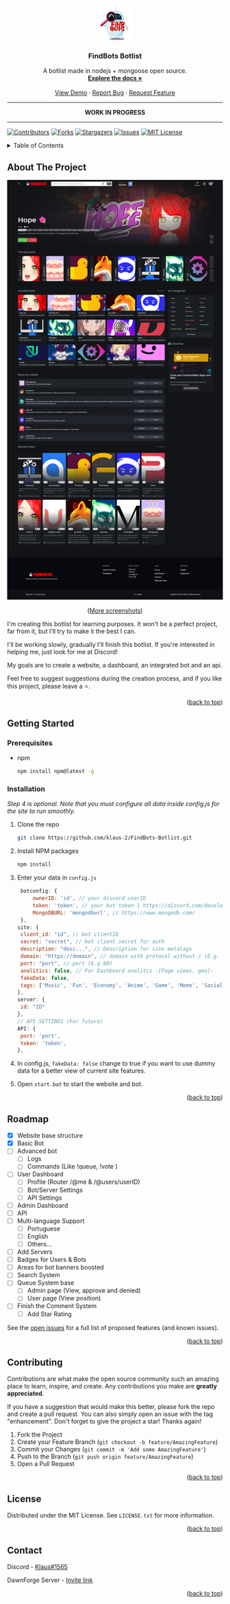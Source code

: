 <!-- LOGO -->
<br />
<div align="center">
  <a href="https://github.com/klaus-2/FindBots-Botlist">
    <img src="https://github.com/klaus-2/FindBots-Botlist/blob/main/static/github-images/findbots-icon-logo.png" alt="Logo" width="80" height="80">
  </a>

  <h3 align="center">FindBots Botlist</h3>

  <p align="center">
    A botlist made in nodejs + mongoose open source.
    <br />
    <a href="#"><strong>Explore the docs »</strong></a>
    <br />
    <br />
    <a href="#">View Demo</a>
    ·
    <a href="https://github.com/klaus-2/FindBots-Botlist/issues">Report Bug</a>
    ·
    <a href="https://github.com/klaus-2/FindBots-Botlist/issues">Request Feature</a>
  </p>
</div>

---

<p align="center"><strong>WORK IN PROGRESS</strong></p>

---

<div id="top"></div>

[![Contributors][contributors-shield]][contributors-url]
[![Forks][forks-shield]][forks-url]
[![Stargazers][stars-shield]][stars-url]
[![Issues][issues-shield]][issues-url]
[![MIT License][license-shield]][license-url]

<!-- TABLE OF CONTENTS -->
<details>
  <summary>Table of Contents</summary>
  <ol>
    <li>
      <a href="#about-the-project">About The Project</a>
    </li>
    <li>
      <a href="#getting-started">Getting Started</a>
      <ul>
        <li><a href="#prerequisites">Prerequisites</a></li>
        <li><a href="#installation">Installation</a></li>
      </ul>
    </li>
    <li><a href="#roadmap">Roadmap</a></li>
    <li><a href="#contributing">Contributing</a></li>
    <li><a href="#license">License</a></li>
    <li><a href="#contact">Contact</a></li>
  </ol>
</details>

<!-- ABOUT THE PROJECT -->

## About The Project

[![FindBots Homepage Preview][product-screenshot]](#)

<p align="center">(<a href="site/static/assets/github-images">More screenshots</a>)</p>

I'm creating this botlist for learning purposes. It won't be a perfect project, far from it, but I'll try to make it the best I can.

I'll be working slowly, gradually I'll finish this botlist. If you're interested in helping me, just look for me at Discord!

My goals are to create a website, a dashboard, an integrated bot and an api.

Feel free to suggest suggestions during the creation process, and if you like this project, please leave a ⭐.

<p align="right">(<a href="#top">back to top</a>)</p>

<!-- GETTING STARTED -->

## Getting Started

### Prerequisites

- npm
  ```sh
  npm install npm@latest -g
  ```

### Installation

_Step 4 is optional. Note that you must configure all data inside config.js for the site to run smoothly._

1. Clone the repo
   ```sh
   git clone https://github.com/klaus-2/FindBots-Botlist.git
   ```
2. Install NPM packages
   ```sh
   npm install
   ```
3. Enter your data in `config.js`
   ```js
    botconfig: {
        ownerID: 'id', // your discord userID
        token: 'token', // your bot token | https://discord.com/developers/applications/yourBotID/bot
        MongoDBURL: 'mongodburl', // https://www.mongodb.com/
    },
   site: {
   	client_id: "id", // bot clientID
   	secret: "secret", // bot client secret for auth
   	description: "desc...", // Description for site metatags
   	domain: "https://domain", // domain with protocol without / (E.g. http://127.0.0.1)
   	port: "port", // port (E.g 80)
   	analitics: false, // For Dashboard analitcs -[Page views, geo]-
   	fakeData: false,
   	tags: ['Music', 'Fun', 'Economy', 'Anime', 'Game', 'Meme', 'Social', 'Leveling', 'Roleplay', 'Logging', 'Dashboard', 'Stream', 'Utility', 'Moderation', 'Crypto', 'Media', 'Customizable', 'Nsfw', 'Infantil', 'Game', 'Multipurpose', 'Multiple-Language', 'Slash Commands'],
   },
   server: {
   	id: "ID"
   },
   // API SETTINGS (For future)
   API: {
   	port: 'port',
   	token: 'token',
   },
   ```
4. In config.js, `fakeData: false` change to true if you want to use dummy data for a better view of current site features.

5. Open `start.bat` to start the website and bot.

<p align="right">(<a href="#top">back to top</a>)</p>

<!-- ROADMAP -->

## Roadmap

- [x] Website base structure
- [x] Basic Bot
- [ ] Advanced bot
  - [ ] Logs
  - [ ] Commands (Like !queue, !vote <bodID>)
- [ ] User Dashboard
  - [ ] Profile (Router /@me & /@users/userID)
  - [ ] Bot/Server Settings
  - [ ] API Settings
- [ ] Admin Dashboard
- [ ] API
- [ ] Multi-language Support
  - [ ] Portuguese
  - [ ] English
  - [ ] Others...
- [ ] Add Servers
- [ ] Badges for Users & Bots
- [ ] Areas for bot banners boosted
- [ ] Search System
- [ ] Queue System base
  - [ ] Admin page (View, approve and denied)
  - [ ] User page (View position)
- [ ] Finish the Comment System
  - [ ] Add Star Rating

See the [open issues](https://github.com/klaus-2/FindBots-Botlist/issues) for a full list of proposed features (and known issues).

<p align="right">(<a href="#top">back to top</a>)</p>

<!-- CONTRIBUTING -->

## Contributing

Contributions are what make the open source community such an amazing place to learn, inspire, and create. Any contributions you make are **greatly appreciated**.

If you have a suggestion that would make this better, please fork the repo and create a pull request. You can also simply open an issue with the tag "enhancement".
Don't forget to give the project a star! Thanks again!

1. Fork the Project
2. Create your Feature Branch (`git checkout -b feature/AmazingFeature`)
3. Commit your Changes (`git commit -m 'Add some AmazingFeature'`)
4. Push to the Branch (`git push origin feature/AmazingFeature`)
5. Open a Pull Request

<p align="right">(<a href="#top">back to top</a>)</p>

<!-- LICENSE -->

## License

Distributed under the MIT License. See `LICENSE.txt` for more information.

<p align="right">(<a href="#top">back to top</a>)</p>

<!-- CONTACT -->

## Contact

Discord - [Klaus#1565](https://discordapp.com/users/622812963572809771/)

DawnForge Server - [Invite link](https://discord.gg/D8dWtRWfYt)

<p align="right">(<a href="#top">back to top</a>)</p>

<!-- MARKDOWN LINKS & IMAGES -->
<!-- https://www.markdownguide.org/basic-syntax/#reference-style-links -->

[contributors-shield]: https://img.shields.io/github/contributors/klaus-2/FindBots-Botlist.svg?style=for-the-badge
[contributors-url]: https://github.com/klaus-2/FindBots-Botlist/graphs/contributors
[forks-shield]: https://img.shields.io/github/forks/klaus-2/FindBots-Botlist.svg?style=for-the-badge
[forks-url]: https://github.com/klaus-2/FindBots-Botlist/network/members
[stars-shield]: https://img.shields.io/github/stars/klaus-2/FindBots-Botlist.svg?style=for-the-badge
[stars-url]: https://github.com/klaus-2/FindBots-Botlist/stargazers
[issues-shield]: https://img.shields.io/github/issues/klaus-2/FindBots-Botlist.svg?style=for-the-badge
[issues-url]: https://github.com/klaus-2/FindBots-Botlist/issues
[license-shield]: https://img.shields.io/github/license/klaus-2/FindBots-Botlist.svg?style=for-the-badge
[license-url]: https://github.com/klaus-2/FindBots-Botlist/blob/master/LICENSE.txt
[linkedin-shield]: https://img.shields.io/badge/-LinkedIn-black.svg?style=for-the-badge&logo=linkedin&colorB=555
[linkedin-url]: https://linkedin.com/in/othneildrew
[product-screenshot]: site/static/assets/github-images/home.png

